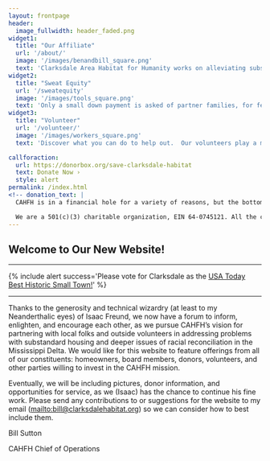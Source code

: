 ```yaml
---
layout: frontpage
header:
  image_fullwidth: header_faded.png
widget1:
  title: "Our Affiliate"
  url: '/about/'
  image: '/images/benandbill_square.png'
  text: 'Clarksdale Area Habitat for Humanity works on alleviating substandard housing in Clarksdale, Mississippi.'
widget2:
  title: "Sweat Equity"
  url: '/sweatequity'
  image: '/images/tools_square.png'
  text: 'Only a small down payment is asked of partner families, for few low-income families can afford more. Instead, future habitat homeowners contribute sweat equity.'
widget3:
  title: "Volunteer"
  url: '/volunteer/'
  image: '/images/workers_square.png'
  text: 'Discover what you can do to help out.  Our volunteers play a major role in improving and transforming neighborhoods and lives.'

callforaction:
  url: https://donorbox.org/save-clarksdale-habitat
  text: Donate Now ›
  style: alert
permalink: /index.html
<!-- donation_text: |
  CAHFH is in a financial hole for a variety of reasons, but the bottom line is that we are on probation and in danger of being de-affiliated.  The new board and affiliate coordinator are implementing new systems that will allow us to become a healthy, properly functioning, and self-sustaining organization once again, but in the meantime, we are desperate!  We need immediate and significant help so we can continue to serve the people who need it--both the disadvantaged who deserve decent housing, as well as the privileged who benefit from serving.

  We are a 501(c)(3) charitable organization, EIN 64-0745121. All the contributions are tax deductible. No goods or services will be provided in exchange for the contribution. -->
---
```


## Welcome to Our New Website!
****
{% include alert success='Please vote for Clarksdale as the <a href="https://www.10best.com/awards/travel/best-historic-small-town/">USA Today Best Historic Small Town!</a>' %}
****
Thanks to the generosity and technical wizardry (at least to my Neanderthalic eyes) of Isaac Freund, we now have a forum to inform, enlighten, and encourage each other, as we pursue CAHFH’s vision for partnering with local folks and outside volunteers in addressing problems with substandard housing and deeper issues of racial reconciliation in the Mississippi Delta.  We would like for this website to feature offerings from all of our constituents: homeowners, board members, donors, volunteers, and other parties willing to invest in the CAHFH mission.

Eventually, we will be including pictures, donor information, and opportunities for service, as we (Isaac) has the chance to continue his fine work.  Please send any contributions to or suggestions for the website to my email (<mailto:bill@clarksdalehabitat.org>) so we can consider how to best include them.

Bill Sutton

CAHFH Chief of Operations

<!-- <div id="videoModal" class="reveal-modal large" data-reveal="">
  <div class="flex-video widescreen vimeo" style="display: block;">
    <iframe width="1280" height="720" src="https://www.youtube.com/embed/3b5zCFSmVvU" frameborder="0" allowfullscreen></iframe>
  </div>
  <a class="close-reveal-modal">&#215;</a>
</div> -->
